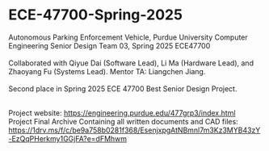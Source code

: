 # ECE-47700-Spring-2025
Autonomous Parking Enforcement Vehicle, Purdue University Computer Engineering Senior Design Team 03, Spring 2025 ECE47700</br></br>
Collaborated with Qiyue Dai (Software Lead), Li Ma (Hardware Lead), and Zhaoyang Fu (Systems Lead). Mentor TA: Liangchen Jiang.</br></br>
Second place in Spring 2025 ECE 47700 Best Senior Design Project.</br></br>

Project website: https://engineering.purdue.edu/477grp3/index.html </br>
Project Final Archive Containing all written documents and CAD files: https://1drv.ms/f/c/be9a758b0281f368/EsenjxpgAtNBmnl7m3Kz3MYB43zY-EzQqPHerkmy1GGjFA?e=dFMhwm
